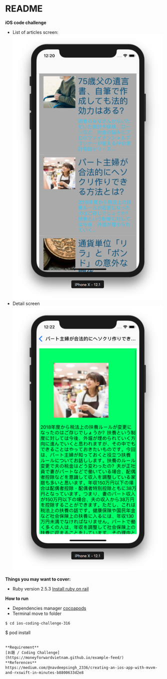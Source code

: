 # README

**iOS code challenge**

* List of articles screen:
![](pics/article_list.png)
* Detail screen
![](pics/detail.png)

**Things you may want to cover:**

* Ruby version 2.5.3
[Install ruby on rail](https://gorails.com/setup/osx/10.13-high-sierra)


**How to run**

- Dependencies manager [cocoapods](https://cocoapods.org)
- Terminal move to folder
```
$ cd ios-coding-challenge-316
```
$ pod install
```

**Requirement**
[お題 / Coding Challenge](https://moneyforwardvietnam.github.io/example-feed/)
**References**
https://medium.com/@navdeepsingh_2336/creating-an-ios-app-with-mvvm-and-rxswift-in-minutes-b8800633d2e8
